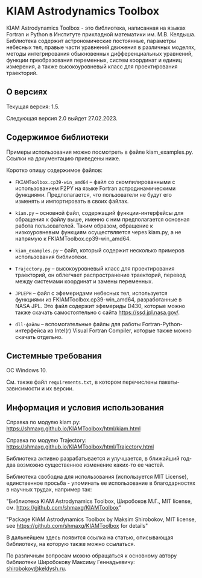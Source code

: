 # KIAM Astrodynamics Toolbox

KIAM Astrodynamics Toolbox - это библиотека, написанная на языках Fortran и Python в Институте прикладной математики им. М.В. Келдыша.
Библиотека содержит астрономические постоянные, параметры небесных тел, правые части уравнений движения в различных моделях, методы интегрирования обыкновенных дифференциальных уравнений, функции преобразования переменных, систем координат и единиц измерения, а также высокоуровневый класс для проектирования траекторий.

## О версиях

Текущая версия: 1.5.

Следующая версия 2.0 выйдет 27.02.2023.

## Содержимое библиотеки

Примеры использования можно посмотреть в файле kiam_examples.py. Ссылки на документацию приведены ниже.

Коротко опишу содержимое файлов:

- `FKIAMToolbox.cp39-win_amd64` – файл со скомпилированными с использованием F2PY на языке Fortran астродинамическими функциями. Предполагается, что пользователи не будут его изменять и импортировать в своих файлах.

- `kiam.py` – основной файл, содержащий функции-интерфейсы для обращения к файлу выше, именно с ним предполагается основная работа пользователей. Таким образом, обращение к низкоуровневым функциям осуществляется через kiam.py, а не напрямую к FKIAMToolbox.cp39-win_amd64.

- `kiam_examples.py` – файл, который содержит несколько примеров использования библиотеки.

- `Trajectory.py` – высокоуровневый класс для проектирования траекторий, он облегчает распространение траекторий, перевод между системами координат и замены переменных.

- `JPLEPH` – файл с эфемеридами небесных тел, используется функциями из FKIAMToolbox.cp39-win_amd64, разработанные в NASA JPL. Это файл содержит эфемериды D430, которые можно также скачать самостоятельно с сайта https://ssd.jpl.nasa.gov/.

- `dll-файлы` – вспомогательные файлы для работы Fortran-Python-интерфейса из Intel(r) Visual Fortran Compiler, которые также можно скачать отдельно.

## Системные требования

ОС Windows 10.

См. также файл `requirements.txt`, в котором перечислены пакеты-зависимости и их версии.

## Информация и условия использования

Справка по модулю kiam.py: https://shmaxg.github.io/KIAMToolbox/html/kiam.html

Справка по модулю Trajectory: https://shmaxg.github.io/KIAMToolbox/html/Trajectory.html

Библиотека активно разрабатывается и улучшается, в ближайший год-два возможно существенное изменение каких-то ее частей.

Библиотека свободна для использования (используется MIT License), единственное просьба - упоминать ее использование в благодарностях в научных трудах, например так:

"Библиотека KIAM Astrodynamics Toolbox, Широбоков М.Г., MIT license, см. https://github.com/shmaxg/KIAMToolbox"

"Package KIAM Astrodynamics Toolbox by Maksim Shirobokov, MIT license, see https://github.com/shmaxg/KIAMToolbox for details"

В дальнейшем здесь появится ссылка на статью, описывающая библиотеку, на которую также можно ссылаться.

По различным вопросам можно обращаться к основному автору библиотеки Широбокову Максиму Геннадьевичу: shirobokov@keldysh.ru.

